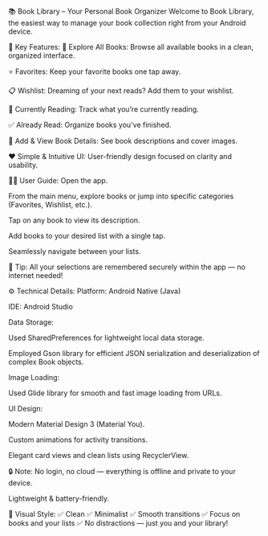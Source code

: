 
📚 Book Library – Your Personal Book Organizer
Welcome to Book Library, the easiest way to manage your book collection right from your Android device.

🌟 Key Features:
📖 Explore All Books: Browse all available books in a clean, organized interface.

⭐ Favorites: Keep your favorite books one tap away.

📋 Wishlist: Dreaming of your next reads? Add them to your wishlist.

📕 Currently Reading: Track what you’re currently reading.

✅ Already Read: Organize books you've finished.

🔖 Add & View Book Details: See book descriptions and cover images.

❤️ Simple & Intuitive UI: User-friendly design focused on clarity and usability.

👩‍💻 User Guide:
Open the app.

From the main menu, explore books or jump into specific categories (Favorites, Wishlist, etc.).

Tap on any book to view its description.

Add books to your desired list with a single tap.

Seamlessly navigate between your lists.

🎯 Tip: All your selections are remembered securely within the app — no internet needed!

⚙ Technical Details:
Platform: Android Native (Java)

IDE: Android Studio

Data Storage:

Used SharedPreferences for lightweight local data storage.

Employed Gson library for efficient JSON serialization and deserialization of complex Book objects.

Image Loading:

Used Glide library for smooth and fast image loading from URLs.

UI Design:

Modern Material Design 3 (Material You).

Custom animations for activity transitions.

Elegant card views and clean lists using RecyclerView.

🔒 Note:
No login, no cloud — everything is offline and private to your device.

Lightweight & battery-friendly.

🎨 Visual Style:
✅ Clean
✅ Minimalist
✅ Smooth transitions
✅ Focus on books and your lists
✅ No distractions — just you and your library!
